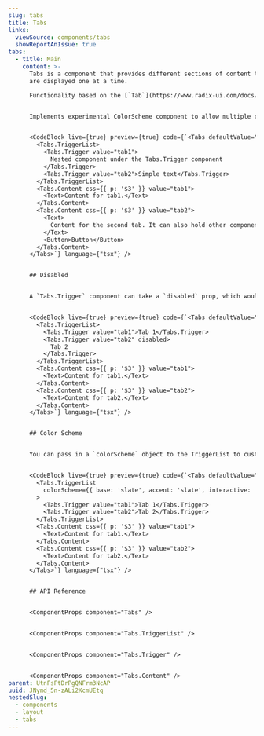 ```yaml
---
slug: tabs
title: Tabs
links:
  viewSource: components/tabs
  showReportAnIssue: true
tabs:
  - title: Main
    content: >-
      Tabs is a component that provides different sections of content that
      are displayed one at a time.

      Functionality based on the [`Tab`](https://www.radix-ui.com/docs/primitives/components/tabs) radix component, which already allows for: controlled/uncontrolled tabbing, disabling or partly disabling options, adds keyboard navigation and orientation and more.


      Implements experimental ColorScheme component to allow multiple colour setups.


      <CodeBlock live={true} preview={true} code={`<Tabs defaultValue="tab2">
        <Tabs.TriggerList>
          <Tabs.Trigger value="tab1">
            Nested component under the Tabs.Trigger component
          </Tabs.Trigger>
          <Tabs.Trigger value="tab2">Simple text</Tabs.Trigger>
        </Tabs.TriggerList>
        <Tabs.Content css={{ p: '$3' }} value="tab1">
          <Text>Content for tab1.</Text>
        </Tabs.Content>
        <Tabs.Content css={{ p: '$3' }} value="tab2">
          <Text>
            Content for the second tab. It can also hold other components, like a
          </Text>
          <Button>Button</Button>
        </Tabs.Content>
      </Tabs>`} language={"tsx"} />


      ## Disabled


      A `Tabs.Trigger` component can take a `disabled` prop, which would make it unselectable. The corresponding `Tabs.Content` component's content will be, in this case, permanently hidden.


      <CodeBlock live={true} preview={true} code={`<Tabs defaultValue="tab1">
        <Tabs.TriggerList>
          <Tabs.Trigger value="tab1">Tab 1</Tabs.Trigger>
          <Tabs.Trigger value="tab2" disabled>
            Tab 2
          </Tabs.Trigger>
        </Tabs.TriggerList>
        <Tabs.Content css={{ p: '$3' }} value="tab1">
          <Text>Content for tab1.</Text>
        </Tabs.Content>
        <Tabs.Content css={{ p: '$3' }} value="tab2">
          <Text>Content for tab2.</Text>
        </Tabs.Content>
      </Tabs>`} language={"tsx"} />


      ## Color Scheme


      You can pass in a `colorScheme` object to the TriggerList to customise the colours of the component. Defaults to `{ base: "slate", accent: "blue", interactive: "hiContrast1"}` ColorScheme is experimental and has been implemented only locally but you can read more about how it currently works and available options [on the repository's github](https://github.com/Atom-Learning/components/tree/main/color-scheme#readme).


      <CodeBlock live={true} preview={true} code={`<Tabs defaultValue="tab2">
        <Tabs.TriggerList
          colorScheme={{ base: 'slate', accent: 'slate', interactive: 'hiContrast2' }}
        >
          <Tabs.Trigger value="tab1">Tab 1</Tabs.Trigger>
          <Tabs.Trigger value="tab2">Tab 2</Tabs.Trigger>
        </Tabs.TriggerList>
        <Tabs.Content css={{ p: '$3' }} value="tab1">
          <Text>Content for tab1.</Text>
        </Tabs.Content>
        <Tabs.Content css={{ p: '$3' }} value="tab2">
          <Text>Content for tab2.</Text>
        </Tabs.Content>
      </Tabs>`} language={"tsx"} />


      ## API Reference


      <ComponentProps component="Tabs" />


      <ComponentProps component="Tabs.TriggerList" />


      <ComponentProps component="Tabs.Trigger" />


      <ComponentProps component="Tabs.Content" />
parent: UtnFsFtDrPgQNFrm3NcAP
uuid: JNymd_5n-zALi2KcmUEtq
nestedSlug:
  - components
  - layout
  - tabs
---
```

